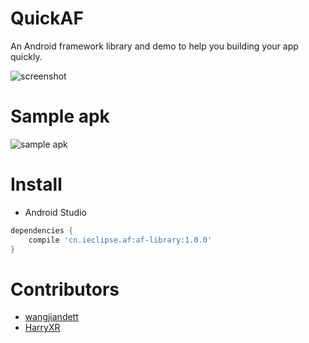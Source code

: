 # QuickAF
An Android framework library and demo to help you building your app quickly.

![screenshot](https://raw.githubusercontent.com/Jamling/QuickAF/master/screenshot/sample1.0.0.gif)

# Sample apk
![sample apk](http://dl.ieclipse.cn/screenshots/qr_quickaf.png)

# Install

- Android Studio

```gradle
dependencies {
    compile 'cn.ieclipse.af:af-library:1.0.0'
}
```

# Contributors

- [wangjiandett](https://github.com/wangjiandett)
- [HarryXR](https://github.com/HarryXR)
